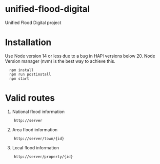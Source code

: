 # unified-flood-digital
Unified Flood Digital project

# Installation

Use Node version 14 or less due to a bug in HAPI versions below 20.
Node Version manager (nvm) is the best way to achieve this.

```
  npm install 
  npm run postinstall
  npm start
```

# Valid routes

1. National flood information
```
    http://server
```

2. Area flood information

```
    http://server/town/{id}
```

3. Local flood information

```
    http://server/property/{id}
```